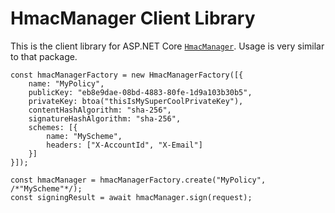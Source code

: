 # HmacManager Client Library

This is the client library for ASP.NET Core [`HmacManager`](../../../src/README.md). Usage is very similar to that package.

    const hmacManagerFactory = new HmacManagerFactory([{
        name: "MyPolicy",
        publicKey: "eb8e9dae-08bd-4883-80fe-1d9a103b30b5",
        privateKey: btoa("thisIsMySuperCoolPrivateKey"),
        contentHashAlgorithm: "sha-256",
        signatureHashAlgorithm: "sha-256",
        schemes: [{
            name: "MyScheme",
            headers: ["X-AccountId", "X-Email"]
        }]
    }]);

    const hmacManager = hmacManagerFactory.create("MyPolicy", /*"MyScheme"*/);
    const signingResult = await hmacManager.sign(request);